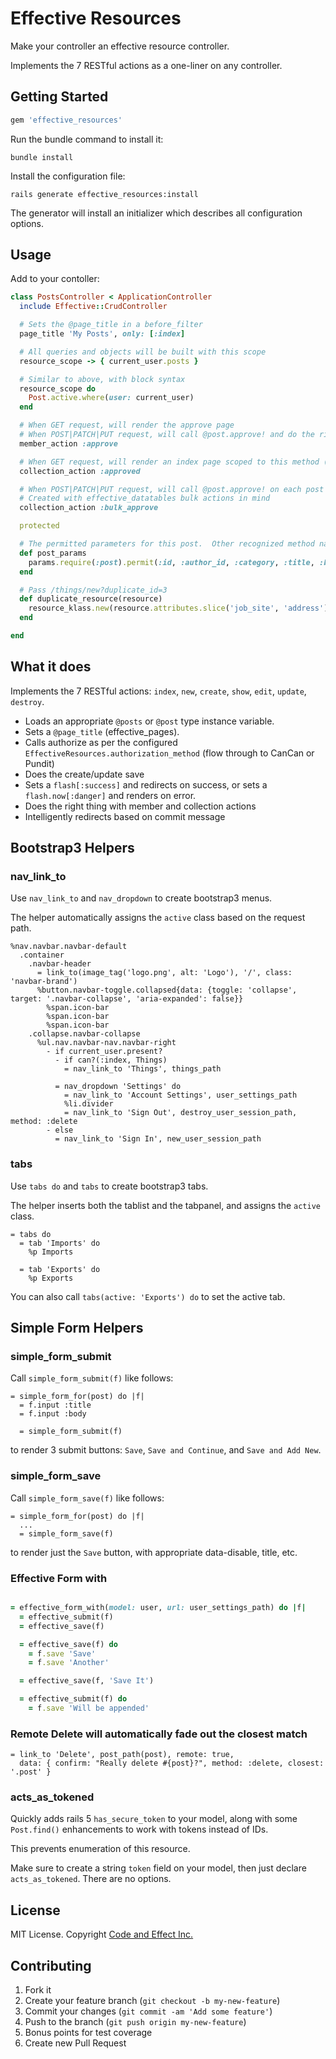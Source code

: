# Effective Resources

Make your controller an effective resource controller.

Implements the 7 RESTful actions as a one-liner on any controller.

## Getting Started

```ruby
gem 'effective_resources'
```

Run the bundle command to install it:

```console
bundle install
```

Install the configuration file:

```console
rails generate effective_resources:install
```

The generator will install an initializer which describes all configuration options.

## Usage

Add to your contoller:

```ruby
class PostsController < ApplicationController
  include Effective::CrudController

  # Sets the @page_title in a before_filter
  page_title 'My Posts', only: [:index]

  # All queries and objects will be built with this scope
  resource_scope -> { current_user.posts }

  # Similar to above, with block syntax
  resource_scope do
    Post.active.where(user: current_user)
  end

  # When GET request, will render the approve page
  # When POST|PATCH|PUT request, will call @post.approve! and do the right thing
  member_action :approve

  # When GET request, will render an index page scoped to this method (if it's a scope on the model i.e. Post.approved)
  collection_action :approved

  # When POST|PATCH|PUT request, will call @post.approve! on each post as per params[:ids]
  # Created with effective_datatables bulk actions in mind
  collection_action :bulk_approve

  protected

  # The permitted parameters for this post.  Other recognized method names are posts_params and permitted_params
  def post_params
    params.require(:post).permit(:id, :author_id, :category, :title, :body)
  end

  # Pass /things/new?duplicate_id=3
  def duplicate_resource(resource)
    resource_klass.new(resource.attributes.slice('job_site', 'address'))
  end

end
```

## What it does

Implements the 7 RESTful actions: `index`, `new`, `create`, `show`, `edit`, `update`, `destroy`.

- Loads an appropriate `@posts` or `@post` type instance variable.
- Sets a `@page_title` (effective_pages).
- Calls authorize as per the configured `EffectiveResources.authorization_method` (flow through to CanCan or Pundit)
- Does the create/update save
- Sets a `flash[:success]` and redirects on success, or sets a `flash.now[:danger]` and renders on error.
- Does the right thing with member and collection actions
- Intelligently redirects based on commit message

## Bootstrap3 Helpers

### nav_link_to

Use `nav_link_to` and `nav_dropdown` to create bootstrap3 menus.

The helper automatically assigns the `active` class based on the request path.

```haml
%nav.navbar.navbar-default
  .container
    .navbar-header
      = link_to(image_tag('logo.png', alt: 'Logo'), '/', class: 'navbar-brand')
      %button.navbar-toggle.collapsed{data: {toggle: 'collapse', target: '.navbar-collapse', 'aria-expanded': false}}
        %span.icon-bar
        %span.icon-bar
        %span.icon-bar
    .collapse.navbar-collapse
      %ul.nav.navbar-nav.navbar-right
        - if current_user.present?
          - if can?(:index, Things)
            = nav_link_to 'Things', things_path

          = nav_dropdown 'Settings' do
            = nav_link_to 'Account Settings', user_settings_path
            %li.divider
            = nav_link_to 'Sign Out', destroy_user_session_path, method: :delete
        - else
          = nav_link_to 'Sign In', new_user_session_path
```

### tabs

Use `tabs do` and `tabs` to create bootstrap3 tabs.

The helper inserts both the tablist and the tabpanel, and assigns the `active` class.

```haml
= tabs do
  = tab 'Imports' do
    %p Imports

  = tab 'Exports' do
    %p Exports
```

You can also call `tabs(active: 'Exports') do` to set the active tab.

## Simple Form Helpers

### simple_form_submit

Call `simple_form_submit(f)` like follows:

```haml
= simple_form_for(post) do |f|
  = f.input :title
  = f.input :body

  = simple_form_submit(f)
```

to render 3 submit buttons: `Save`, `Save and Continue`, and `Save and Add New`.

### simple_form_save

Call `simple_form_save(f)` like follows:

```haml
= simple_form_for(post) do |f|
  ...
  = simple_form_save(f)
```

to render just the `Save` button, with appropriate data-disable, title, etc.

### Effective Form with

```ruby

= effective_form_with(model: user, url: user_settings_path) do |f|
  = effective_submit(f)
  = effective_save(f)

  = effective_save(f) do
    = f.save 'Save'
    = f.save 'Another'

  = effective_save(f, 'Save It')

  = effective_submit(f) do
    = f.save 'Will be appended'
```

### Remote Delete will automatically fade out the closest match

```
= link_to 'Delete', post_path(post), remote: true,
  data: { confirm: "Really delete #{post}?", method: :delete, closest: '.post' }
```

### acts_as_tokened

Quickly adds rails 5 `has_secure_token` to your model, along with some `Post.find()` enhancements to work with tokens instead of IDs.

This prevents enumeration of this resource.

Make sure to create a string `token` field on your model, then just declare `acts_as_tokened`.  There are no options.


## License

MIT License.  Copyright [Code and Effect Inc.](http://www.codeandeffect.com/)

## Contributing

1. Fork it
2. Create your feature branch (`git checkout -b my-new-feature`)
3. Commit your changes (`git commit -am 'Add some feature'`)
4. Push to the branch (`git push origin my-new-feature`)
5. Bonus points for test coverage
6. Create new Pull Request

